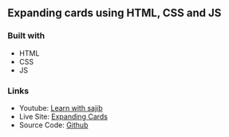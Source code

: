 ## Expanding cards using HTML, CSS and JS

### Built with

- HTML
- CSS
- JS

### Links

- Youtube: [Learn with sajib](https://www.youtube.com/channel/UCDA_vA_38scUAk1UIuDpJmw)
- Live Site: [Expanding Cards](https://arifulsajib.github.io/expanding-cards-js/)
- Source Code: [Github](https://github.com/arifulsajib/expanding-cards-js)
